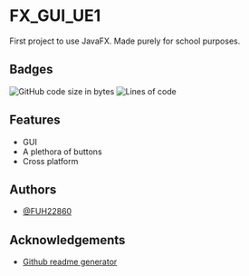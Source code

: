 # FX_GUI_UE1

First project to use JavaFX. Made purely for school purposes.
## Badges

![GitHub code size in bytes](https://img.shields.io/github/languages/code-size/FUH22860/Personalbuero)
![Lines of code](https://img.shields.io/tokei/lines/github/FUH22860/Personalbuero)
## Features

- GUI
- A plethora of buttons
- Cross platform
## Authors

- [@FUH22860](https://github.com/FUH22860)
## Acknowledgements

- [Github readme generator](https://nxt-readme.vercel.app/)
